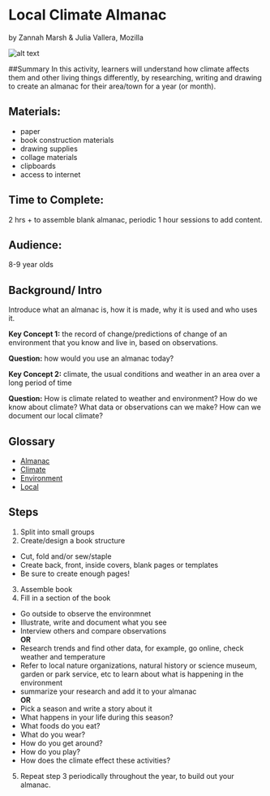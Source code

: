 # Local Climate Almanac
by Zannah Marsh & Julia Vallera, Mozilla 

![alt text](https://media.mnn.com/assets/images/2012/09/FarmersAlmanac_m_0918.jpg.560x0_q80_crop-smart.jpg "Almanac")

##Summary
In this activity, learners will understand how climate affects them and other living things differently, by researching, writing and drawing to create an almanac for their area/town for a year (or month). 

## Materials: 
* paper
* book construction materials
* drawing supplies
* collage materials
* clipboards
* access to internet

## Time to Complete: 
2 hrs + to assemble blank almanac, periodic 1 hour sessions to add content.

## Audience: 
8-9 year olds

## Background/ Intro
Introduce what an almanac is, how it is made, why it is used and who uses it. 

**Key Concept 1:** the record of change/predictions of change of an environment that you know and live in, based on observations. 

**Question:** how would you use an almanac today? 

**Key Concept 2:** climate, the usual conditions and weather in an area over a long period of time 

**Question:** How is climate related to weather and environment? How do we know about climate? What data or observations can we make? How can we document our local climate? 

## Glossary
* [Almanac](http://www.dictionary.com/browse/almanac)
* [Climate](http://www.dictionary.com/browse/climate?s=t)
* [Environment](http://www.dictionary.com/browse/environment?s=t)
* [Local](http://www.dictionary.com/browse/local?s=t)

## Steps
1. Split into small groups
2. Create/design a book structure
  * Cut, fold and/or sew/staple
  * Create back, front, inside covers, blank pages or templates
  * Be sure to create enough pages!
3. Assemble book
4. Fill in a section of the book
  * Go outside to observe the environmnet
  * Illustrate, write and document what you see
  * Interview others and compare observations  
  **OR**
  * Research trends and find other data, for example, go online, check weather and temperature 
  * Refer to local nature organizations, natural history or science museum, garden or park service, etc to learn about what is happening in the environment 
  * summarize your research and add it to your almanac  
  **OR**  
  * Pick a season and write a story about it
  * What happens in your life during this season? 
  * What foods do you eat? 
  * What do you wear? 
  * How do you get around?
  * How do you play? 
  * How does the climate effect these activities?
5. Repeat step 3 periodically throughout the year, to build out your almanac.
